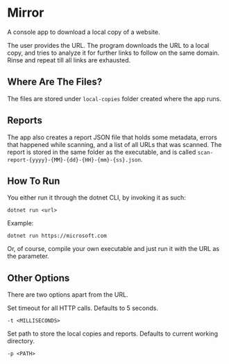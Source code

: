 # Mirror

A console app to download a local copy of a website.

The user provides the URL.
The program downloads the URL to a local copy, and tries to analyze it for further links to follow on the same domain.
Rinse and repeat till all links are exhausted.

## Where Are The Files?

The files are stored under `local-copies` folder created where the app runs.

## Reports

The app also creates a report JSON file that holds some metadata, errors that happened while scanning, and a list of all URLs that was scanned.
The report is stored in the same folder as the executable, and is called `scan-report-{yyyy}-{MM}-{dd}-{HH}-{mm}-{ss}.json`.

## How To Run

You either run it through the dotnet CLI, by invoking it as such:

```
dotnet run <url>
```

Example:

```
dotnet run https://microsoft.com
```

Or, of course, compile your own executable and just run it with the URL as the parameter.

## Other Options

There are two options apart from the URL.

Set timeout for all HTTP calls. Defaults to 5 seconds.
```
-t <MILLISECONDS>
```

Set path to store the local copies and reports. Defaults to current working directory.
```
-p <PATH>
```